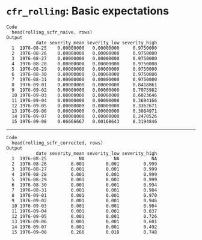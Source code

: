 # `cfr_rolling`: Basic expectations

    Code
      head(rolling_scfr_naive, rows)
    Output
               date severity_mean severity_low severity_high
      1  1976-08-25    0.00000000   0.00000000     0.9750000
      2  1976-08-26    0.00000000   0.00000000     0.9750000
      3  1976-08-27    0.00000000   0.00000000     0.9750000
      4  1976-08-28    0.00000000   0.00000000     0.9750000
      5  1976-08-29    0.00000000   0.00000000     0.9750000
      6  1976-08-30    0.00000000   0.00000000     0.9750000
      7  1976-08-31    0.00000000   0.00000000     0.9750000
      8  1976-09-01    0.00000000   0.00000000     0.8418861
      9  1976-09-02    0.00000000   0.00000000     0.7075982
      10 1976-09-03    0.00000000   0.00000000     0.6023646
      11 1976-09-04    0.00000000   0.00000000     0.3694166
      12 1976-09-05    0.00000000   0.00000000     0.3362671
      13 1976-09-06    0.00000000   0.00000000     0.3084971
      14 1976-09-07    0.00000000   0.00000000     0.2470526
      15 1976-09-08    0.06666667   0.00168643     0.3194846

---

    Code
      head(rolling_scfr_corrected, rows)
    Output
               date severity_mean severity_low severity_high
      1  1976-08-25            NA           NA            NA
      2  1976-08-26         0.001        0.001         0.999
      3  1976-08-27         0.001        0.001         0.999
      4  1976-08-28         0.001        0.001         0.999
      5  1976-08-29         0.001        0.001         0.999
      6  1976-08-30         0.001        0.001         0.994
      7  1976-08-31         0.001        0.001         0.984
      8  1976-09-01         0.001        0.001         0.970
      9  1976-09-02         0.001        0.001         0.946
      10 1976-09-03         0.001        0.001         0.904
      11 1976-09-04         0.001        0.001         0.837
      12 1976-09-05         0.001        0.001         0.726
      13 1976-09-06         0.001        0.001         0.601
      14 1976-09-07         0.001        0.001         0.492
      15 1976-09-08         0.266        0.018         0.748

